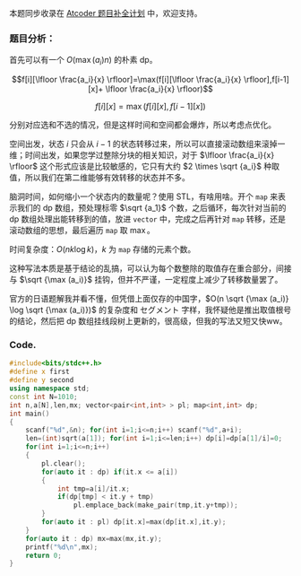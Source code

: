 本题同步收录在 [Atcoder 题目补全计划](https://www.luogu.com.cn/training/256520) 中，欢迎支持。

### 题目分析：

首先可以有一个 $O(\max (a_i)n)$ 的朴素 dp。

$$f[i][\lfloor \frac{a_i}{x} \rfloor]=\max(f[i][\lfloor \frac{a_i}{x} \rfloor],f[i-1][x]+ \lfloor \frac{a_i}{x} \rfloor)$$

$$f[i][x]=\max(f[i][x],f[i-1][x])$$

分别对应选和不选的情况，但是这样时间和空间都会爆炸，所以考虑点优化。

空间出发，状态 $i$ 只会从 $i-1$ 的状态转移过来，所以可以直接滚动数组来滚掉一维；时间出发，如果您学过整除分块的相关知识，对于 $\lfloor \frac{a_i}{x} \rfloor$ 这个形式应该是比较敏感的，它只有大约 $2 \times \sqrt {a_i}$ 种取值，所以我们在第二维能够有效转移的状态并不多。

脑洞时间，如何缩小一个状态内的数量呢？使用 STL，有啥用啥。开个 `map` 来表示我们的 dp 数组，预处理标零 $\sqrt {a_1}$ 个数，之后循环，每次针对当前的 dp 数组处理出能转移到的值，放进 `vector` 中，完成之后再针对 `map` 转移，还是滚动数组的思想，最后遍历 `map` 取 $\max$。

时间复杂度：$O(nk \log k)$，$k$ 为 `map` 存储的元素个数。

这种写法本质是基于结论的乱搞，可以认为每个数整除的取值存在重合部分，间接与 $\sqrt {\max (a_i)}$ 挂钩，但并不严谨，一定程度上减少了转移数量罢了。

官方的日语题解我并看不懂，但凭借上面仅存的中国字，$O(n \sqrt {\max (a_i)} \log \sqrt {\max (a_i)})$ 的复杂度和 セグメント 字样，我怀疑他是推出取值根号的结论，然后把 dp 数组挂线段树上更新的，很高级，但我的写法又短又快ww。

### Code.

```cpp
#include<bits/stdc++.h>
#define x first
#define y second
using namespace std;
const int N=1010;
int n,a[N],len,mx; vector<pair<int,int> > pl; map<int,int> dp;
int main()
{
	scanf("%d",&n); for(int i=1;i<=n;i++) scanf("%d",a+i);
	len=(int)sqrt(a[1]); for(int i=1;i<=len;i++) dp[i]=dp[a[1]/i]=0;
	for(int i=1;i<=n;i++)
	{
		pl.clear();
		for(auto it : dp) if(it.x <= a[i])
		{
			int tmp=a[i]/it.x;
			if(dp[tmp] < it.y + tmp) 
				pl.emplace_back(make_pair(tmp,it.y+tmp));
		}
		for(auto it : pl) dp[it.x]=max(dp[it.x],it.y);
	}
	for(auto it : dp) mx=max(mx,it.y);
	printf("%d\n",mx);
	return 0;
}
```